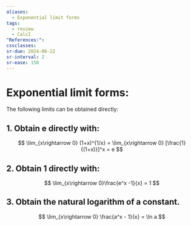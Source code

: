 ```yaml
---
aliases:
  - Exponential limit forms
tags:
  - review
  - CalcI
"References:": 
cssclasses:
sr-due: 2024-06-22
sr-interval: 2
sr-ease: 150
---
```

# Exponential limit forms: 
The following limits can be obtained directly:

## 1. Obtain e directly with:
$$
\lim_{x\rightarrow 0} (1+x)^{1/x} = \lim_{x\rightarrow 0} [\frac{1} {(1+x)}]^x = e
$$
## 2. Obtain 1 directly with: 
$$
\lim_{x\rightarrow 0}\frac{e^x -1}{x} = 1
$$

## 3. Obtain the natural logarithm of a constant. 
$$
\lim_{x\rightarrow 0} \frac{a^x - 1}{x} = \ln a
$$
